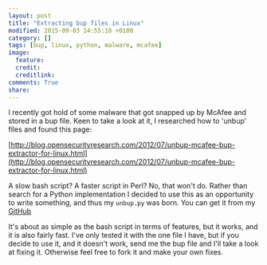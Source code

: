 ```yaml
---
layout: post
title: "Extracting bup files in Linux"
modified: 2015-09-03 14:55:18 +0100
category: []
tags: [bup, linux, python, malware, mcafee]
image:
  feature: 
  credit: 
  creditlink: 
comments: True
share: 
---
```


I recently got hold of some malware that got snapped up by McAfee and stored in a bup file.
Keen to take a look at it, I researched how to 'unbup' files and found this page:

[http://blog.opensecurityresearch.com/2012/07/unbup-mcafee-bup-extractor-for-linux.html](http://blog.opensecurityresearch.com/2012/07/unbup-mcafee-bup-extractor-for-linux.html)

A slow bash script? A faster script in Perl? No, that won't do. Rather than search
for a Python implementation I decided to use this as an opportunity to write
something, and thus my `unbup.py` was born. You can get it from my [GitHub](https://github.com/Svenito/unbup)

It's about as simple as the bash script in terms of features, but it works, and
it is also fairly fast. I've only tested it with the one file I have, but if
you decide to use it, and it doesn't work, send me the bup file and I'll take a look
at fixing it. Otherwise feel free to fork it and make your own fixes.
